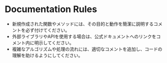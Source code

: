 # Documentation Rules

- 新規作成された関数やメソッドには、その目的と動作を簡潔に説明するコメントを必ず付けてください。
- 外部ライブラリやAPIを使用する場合は、公式ドキュメントへのリンクをコメント内に明示してください。
- 複雑なアルゴリズムや処理の流れには、適切なコメントを追加し、コードの理解を助けるようにしてください。
